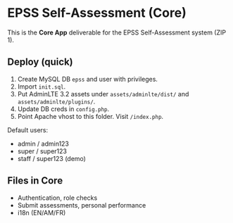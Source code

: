 # EPSS Self-Assessment (Core)

This is the **Core App** deliverable for the EPSS Self-Assessment system (ZIP 1).

## Deploy (quick)
1. Create MySQL DB `epss` and user with privileges.
2. Import `init.sql`.
3. Put AdminLTE 3.2 assets under `assets/adminlte/dist/` and `assets/adminlte/plugins/`.
4. Update DB creds in `config.php`.
5. Point Apache vhost to this folder. Visit `/index.php`.

Default users:
- admin / admin123
- super / super123
- staff / super123 (demo)

## Files in Core
- Authentication, role checks
- Submit assessments, personal performance
- i18n (EN/AM/FR)
